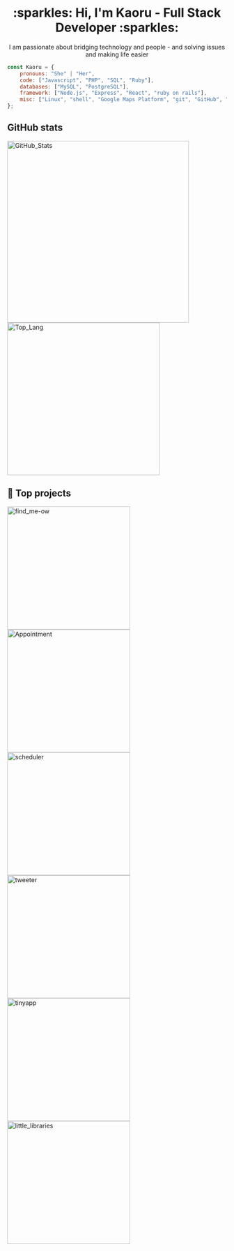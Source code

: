 

<h1 align="center"> :sparkles: Hi, I'm Kaoru - Full Stack Developer :sparkles:</h1>
<p align="center">I am passionate about bridging technology and people - and solving issues and making life easier</p>


```javascript
const Kaoru = {
    pronouns: "She" | "Her",
    code: ["Javascript", "PHP", "SQL", "Ruby"],
    databases: ["MySQL", "PostgreSQL"],
    framework: ["Node.js", "Express", "React", "ruby on rails"],
    misc: ["Linux", "shell", "Google Maps Platform", "git", "GitHub", "JWT", "Twilio"]
};
```
    
## GitHub stats
<p align="left">
<img width="417" src="https://github-readme-stats.vercel.app/api?username=CarlSmoky&show_icons=true&theme=dracula&custom_title=Kaoru's_GitHub_Stats" alt="GitHub_Stats">

<img width="350" src="https://github-readme-stats.vercel.app/api/top-langs/?username=CarlSmoky&layout=compact&theme=dracula" alt="Top_Lang">
</p>

## 🤖 Top projects
<p align="left">
    <a href="https://github.com/CarlSmoky/find_me-ow"><img width="282" src="https://github-readme-stats.vercel.app/api/pin/?username=CarlSmoky&repo=find_me-ow&theme=dracula" alt="find_me-ow"></a>
    <a href="https://github.com/CarlSmoky/Appointment"><img width="282" src="https://github-readme-stats.vercel.app/api/pin/?username=CarlSmoky&repo=Appointment&theme=dracula" alt="Appointment"></a>
    <a href="https://github.com/CarlSmoky/scheduler"><img width="282" src="https://github-readme-stats.vercel.app/api/pin/?username=CarlSmoky&repo=scheduler&theme=dracula" alt="scheduler"></a>
    <a href="https://github.com/CarlSmoky/tweeter"><img width="282" src="https://github-readme-stats.vercel.app/api/pin/?username=CarlSmoky&repo=tweeter&theme=dracula" alt="tweeter"></a>
    <a href="https://github.com/CarlSmoky/tinyapp"><img width="282" src="https://github-readme-stats.vercel.app/api/pin/?username=CarlSmoky&repo=tinyapp&theme=dracula" alt="tinyapp"></a>
    <a href="https://github.com/CarlSmoky/little_libraries"><img width="282" src="https://github-readme-stats.vercel.app/api/pin/?username=CarlSmoky&repo=little_libraries&theme=dracula" alt="little_libraries"></a>
</P>

